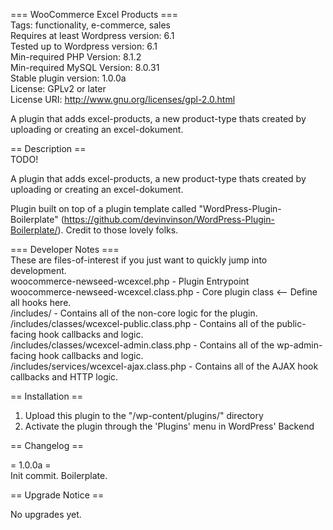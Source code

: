 === WooCommerce Excel Products ===
<br>Tags: functionality, e-commerce, sales
<br>Requires at least Wordpress version: 6.1
<br>Tested up to Wordpress version: 6.1
<br>Min-required PHP Version: 8.1.2
<br>Min-required MySQL Version: 8.0.31
<br>Stable plugin version: 1.0.0a
<br>License: GPLv2 or later
<br>License URI: http://www.gnu.org/licenses/gpl-2.0.html

A plugin that adds excel-products, a new product-type thats created by uploading or creating an excel-dokument.

== Description ==
<br>TODO!

A plugin that adds excel-products, a new product-type thats created by uploading or creating an excel-dokument.

Plugin built on top of a plugin template called "WordPress-Plugin-Boilerplate" (https://github.com/devinvinson/WordPress-Plugin-Boilerplate/).
Credit to those lovely folks.

=== Developer Notes ===
<br>These are files-of-interest if you just want to quickly jump into development.<br>
woocommerce-newseed-wcexcel.php				- Plugin Entrypoint<br>
woocommerce-newseed-wcexcel.class.php		- Core plugin class <-- Define all hooks here.<br>
/includes/									- Contains all of the non-core logic for the plugin.<br>
/includes/classes/wcexcel-public.class.php	- Contains all of the public-facing hook callbacks and logic.<br>
/includes/classes/wcexcel-admin.class.php	- Contains all of the wp-admin-facing hook callbacks and logic.<br>
/includes/services/wcexcel-ajax.class.php	- Contains all of the AJAX hook callbacks and HTTP logic.<br>

== Installation ==

1. Upload this plugin to the "/wp-content/plugins/" directory
2. Activate the plugin through the 'Plugins' menu in WordPress' Backend

== Changelog ==

= 1.0.0a =<br>
Init commit. Boilerplate.

== Upgrade Notice ==

No upgrades yet.